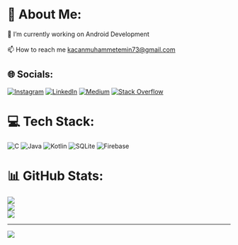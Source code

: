 # 💫 About Me:
🔭 I’m currently working on Android Development<br><br>📫 How to reach me kacanmuhammetemin73@gmail.com


## 🌐 Socials:
[![Instagram](https://img.shields.io/badge/Instagram-%23E4405F.svg?logo=Instagram&logoColor=white)](https://instagram.com/eminkacan.kt) [![LinkedIn](https://img.shields.io/badge/LinkedIn-%230077B5.svg?logo=linkedin&logoColor=white)](https://linkedin.com/in/muhammet-emin-kaçan-a63baa248) [![Medium](https://img.shields.io/badge/Medium-12100E?logo=medium&logoColor=white)](https://medium.com/@@eminkacan7373) [![Stack Overflow](https://img.shields.io/badge/-Stackoverflow-FE7A16?logo=stack-overflow&logoColor=white)](https://stackoverflow.com/users/23754756) 

# 💻 Tech Stack:
![C](https://img.shields.io/badge/c-%2300599C.svg?style=for-the-badge&logo=c&logoColor=white) ![Java](https://img.shields.io/badge/java-%23ED8B00.svg?style=for-the-badge&logo=openjdk&logoColor=white) ![Kotlin](https://img.shields.io/badge/kotlin-%237F52FF.svg?style=for-the-badge&logo=kotlin&logoColor=white) ![SQLite](https://img.shields.io/badge/sqlite-%2307405e.svg?style=for-the-badge&logo=sqlite&logoColor=white) ![Firebase](https://img.shields.io/badge/Firebase-039BE5?style=for-the-badge&logo=Firebase&logoColor=white)
# 📊 GitHub Stats:
![](https://github-readme-stats.vercel.app/api?username=MuhammetEminKacan&theme=radical&hide_border=false&include_all_commits=false&count_private=false)<br/>
![](https://github-readme-streak-stats.herokuapp.com/?user=MuhammetEminKacan&theme=radical&hide_border=false)<br/>
![](https://github-readme-stats.vercel.app/api/top-langs/?username=MuhammetEminKacan&theme=radical&hide_border=false&include_all_commits=false&count_private=false&layout=compact)

---
[![](https://visitcount.itsvg.in/api?id=MuhammetEminKacan&icon=0&color=0)](https://visitcount.itsvg.in)

<!-- Proudly created with GPRM ( https://gprm.itsvg.in ) -->

